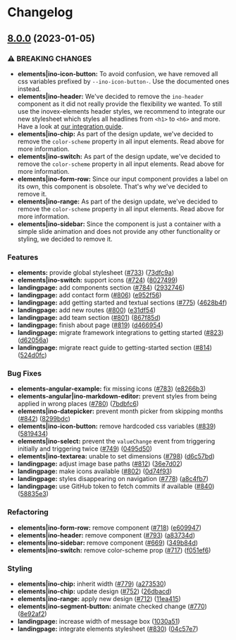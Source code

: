 # Changelog
## [8.0.0](https://github.com/inovex/elements/compare/v7.1.2...v8.0.0) (2023-01-05)


### ⚠ BREAKING CHANGES

* **elements|ino-icon-button:** To avoid confusion, we have removed all css variables prefixed by `--ino-icon-button-`. Use the documented ones instead.
* **elements|ino-header:** We've decided to remove the `ino-header` component as it did not really provide the flexibility we wanted. To still use the inovex-elements header styles, we recommend to integrate our new stylesheet which styles all headlines from `<h1>` to `<h6>` and more. Have a look at [our integration guide](https://elements.inovex.de/version/v8.0.0/?path=/docs/docs-stylesheet--page).
* **elements|ino-chip:** As part of the design update, we've decided to remove the `color-scheme` property in all input elements. Read above for more information.
* **elements|ino-switch:** As part of the design update, we've decided to remove the `color-scheme` property in all input elements. Read above for more information.
* **elements|ino-form-row:** Since our input component provides a label on its own, this component is obsolete. That's why we've decided to remove it.
* **elements|ino-range:** As part of the design update, we've decided to remove the `color-scheme` property in all input elements. Read above for more information.
* **elements|ino-sidebar:** Since the component is just a container with a simple slide animation and does not provide any other functionality or styling, we decided to remove it.

### Features

* **elements:** provide global stylesheet ([#733](https://github.com/inovex/elements/issues/733)) ([73dfc9a](https://github.com/inovex/elements/commit/73dfc9a442d779fa1b5303a147ae6c70d0e5ed27))
* **elements|ino-switch:** support icons ([#724](https://github.com/inovex/elements/issues/724)) ([8027499](https://github.com/inovex/elements/commit/80274990c37fd2d99b51220cce23c583d18d1726))
* **landingpage:** add components section ([#784](https://github.com/inovex/elements/issues/784)) ([2932746](https://github.com/inovex/elements/commit/293274631ed1984c0e1a23e5da5b810d4fb70698))
* **landingpage:** add contact form ([#806](https://github.com/inovex/elements/issues/806)) ([e952f56](https://github.com/inovex/elements/commit/e952f566ee140062c2cab1e1da7748d97513183e))
* **landingpage:** add getting started and textual sections ([#775](https://github.com/inovex/elements/issues/775)) ([4628b4f](https://github.com/inovex/elements/commit/4628b4fc7f30de0d2078483f536b3548fe8831fa))
* **landingpage:** add new routes ([#800](https://github.com/inovex/elements/issues/800)) ([e31df54](https://github.com/inovex/elements/commit/e31df5436ede2bbb42767c593d49e25427af5690))
* **landingpage:** add team section ([#801](https://github.com/inovex/elements/issues/801)) ([867f85d](https://github.com/inovex/elements/commit/867f85d5186fb17e63f4bbdb2efd36a8e026ac0b))
* **landingpage:** finish about page ([#819](https://github.com/inovex/elements/issues/819)) ([d466954](https://github.com/inovex/elements/commit/d4669547322b85bfc458fd88da0ea8afcdf1c04d))
* **landingpage:** migrate framework integrations to getting started ([#823](https://github.com/inovex/elements/issues/823)) ([d62056a](https://github.com/inovex/elements/commit/d62056ad4f97f97867a25e62363aef46d346e7fd))
* **landingpage:** migrate react guide to getting-started section ([#814](https://github.com/inovex/elements/issues/814)) ([524d0fc](https://github.com/inovex/elements/commit/524d0fc00f5fb699703eddb2a3e759c99b45a063))


### Bug Fixes

* **elements-angular-example:** fix missing icons ([#783](https://github.com/inovex/elements/issues/783)) ([e8266b3](https://github.com/inovex/elements/commit/e8266b313b8acd3aa6582c616d2378b504852a4c))
* **elements-angular|ino-markdown-editor:** prevent styles from being applied in wrong places ([#780](https://github.com/inovex/elements/issues/780)) ([7bdbfc6](https://github.com/inovex/elements/commit/7bdbfc6711b73b4dfc74cb0ba41c78f4e5d6df1b))
* **elements|ino-datepicker:** prevent month picker from skipping months ([#842](https://github.com/inovex/elements/issues/842)) ([8299bdc](https://github.com/inovex/elements/commit/8299bdce06f2b227ff9b8286e30565ee8ed7b5dd))
* **elements|ino-icon-button:** remove hardcoded css variables ([#839](https://github.com/inovex/elements/issues/839)) ([5819434](https://github.com/inovex/elements/commit/58194347080447aef37f47e8bbc91af6e8e75bb2))
* **elements|ino-select:** prevent the `valueChange` event from triggering initially and triggering twice ([#749](https://github.com/inovex/elements/issues/749)) ([0495d50](https://github.com/inovex/elements/commit/0495d50a59d9e99775baa5e73679240e25e6a7fc))
* **elements|ino-textarea:** unable to set dimensions ([#798](https://github.com/inovex/elements/issues/798)) ([d6c57bd](https://github.com/inovex/elements/commit/d6c57bdaace14f43404642c7f55e28fb4cad625e))
* **landingpage:** adjust image base paths ([#812](https://github.com/inovex/elements/issues/812)) ([36e7d02](https://github.com/inovex/elements/commit/36e7d029797a243d81423039bf541c7720f9f936))
* **landingpage:** make icons available ([#802](https://github.com/inovex/elements/issues/802)) ([0d74f93](https://github.com/inovex/elements/commit/0d74f930bd94be4d0bd2cc89aa9f5b1e3964869d))
* **landingpage:** styles disappearing on navigation ([#778](https://github.com/inovex/elements/issues/778)) ([a8c4fb7](https://github.com/inovex/elements/commit/a8c4fb70974cb9eeb8278fb37c3aea38ad01e123))
* **landingpage:** use GitHub token to fetch commits if available ([#840](https://github.com/inovex/elements/issues/840)) ([58835e3](https://github.com/inovex/elements/commit/58835e37c926992cd02c5d753be13b53d38b21cf))


### Refactoring

* **elements|ino-form-row:** remove component ([#718](https://github.com/inovex/elements/issues/718)) ([e609947](https://github.com/inovex/elements/commit/e609947e67e6c2dd634c618f7afae0e0cfcc4355))
* **elements|ino-header:** remove component ([#793](https://github.com/inovex/elements/issues/793)) ([a83734d](https://github.com/inovex/elements/commit/a83734de27ee64f459b14d0a08b487aab07c38ae))
* **elements|ino-sidebar:** remove component ([#669](https://github.com/inovex/elements/issues/669)) ([349b84d](https://github.com/inovex/elements/commit/349b84d3ef329174f0bdcf4acbe357b63982eb22))
* **elements|ino-switch:** remove color-scheme prop ([#717](https://github.com/inovex/elements/issues/717)) ([f051ef6](https://github.com/inovex/elements/commit/f051ef6f88b19578f3fa7eadcea2e8e04e9aca4a))


### Styling

* **elements|ino-chip:** inherit width ([#779](https://github.com/inovex/elements/issues/779)) ([a273530](https://github.com/inovex/elements/commit/a2735304b6e42f7e002eb37c105243bc915c215c))
* **elements|ino-chip:** update design ([#752](https://github.com/inovex/elements/issues/752)) ([26dbacd](https://github.com/inovex/elements/commit/26dbacd7cfd7d829d7ef5087b919c00c1a003455))
* **elements|ino-range:** apply new design ([#712](https://github.com/inovex/elements/issues/712)) ([11ea415](https://github.com/inovex/elements/commit/11ea4155f33fa895222afab3dd1275ff434f4ab9))
* **elements|ino-segment-button:** animate checked change ([#770](https://github.com/inovex/elements/issues/770)) ([8e92af2](https://github.com/inovex/elements/commit/8e92af2f4598d9dade1a2d06a1ac1f03994ff108))
* **landingpage:** increase width of message box ([1030a51](https://github.com/inovex/elements/commit/1030a518e7f594ab95954706fe877a8c70c0f40c))
* **landingpage:** integrate elements stylesheet ([#830](https://github.com/inovex/elements/issues/830)) ([04c57e7](https://github.com/inovex/elements/commit/04c57e701f28a848b1c3fad68b1f2940417fa4d5))
